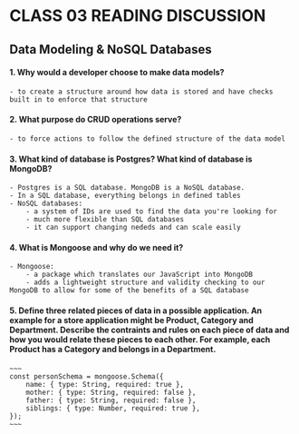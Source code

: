 # CLASS 03 READING DISCUSSION 
## Data Modeling & NoSQL Databases

#### 1. Why would a developer choose to make data models?
    - to create a structure around how data is stored and have checks built in to enforce that structure
#### 2. What purpose do CRUD operations serve?
    - to force actions to follow the defined structure of the data model
#### 3. What kind of database is Postgres? What kind of database is MongoDB?
    - Postgres is a SQL database. MongoDB is a NoSQL database. 
    - In a SQL database, everything belongs in defined tables 
    - NoSQL databases:
        - a system of IDs are used to find the data you're looking for
        - much more flexible than SQL databases
        - it can support changing nededs and can scale easily
#### 4. What is Mongoose and why do we need it?
    - Mongoose:
        - a package which translates our JavaScript into MongoDB
        - adds a lightweight structure and validity checking to our MongoDB to allow for some of the benefits of a SQL database
#### 5. Define three related pieces of data in a possible application. An example for a store application might be Product, Category and Department. Describe the contraints and rules on each piece of data and how you would relate these pieces to each other. For example, each Product has a Category and belongs in a Department.
    ~~~
    const personSchema = mongoose.Schema({
        name: { type: String, required: true },
        mother: { type: String, required: false },
        father: { type: String, required: false },
        siblings: { type: Number, required: true },
    });
    ~~~
